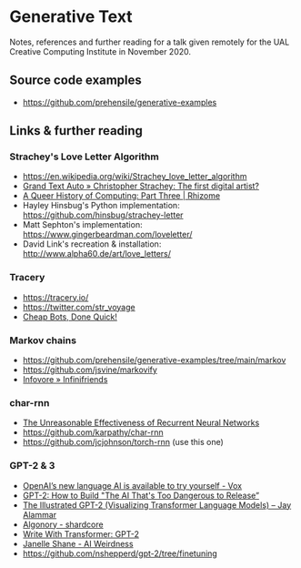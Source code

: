# Generative Text 
Notes, references and further reading for a talk given remotely for the UAL Creative Computing Institute in November 2020.

## Source code examples
- https://github.com/prehensile/generative-examples

## Links & further reading
### Strachey's Love Letter Algorithm
- https://en.wikipedia.org/wiki/Strachey_love_letter_algorithm
- [Grand Text Auto » Christopher Strachey: The first digital artist?](https://grandtextauto.soe.ucsc.edu/2005/08/01/christopher-strachey-first-digital-artist/)
- [A Queer History of Computing: Part Three | Rhizome](https://rhizome.org/editorial/2013/apr/9/queer-history-computing-part-three/)
- Hayley Hinsbug's Python implementation: 	https://github.com/hinsbug/strachey-letter
- Matt Sephton's implementation: 
	https://www.gingerbeardman.com/loveletter/	
- David Link's recreation & installation:
	http://www.alpha60.de/art/love_letters/
	
### Tracery
- https://tracery.io/
- https://twitter.com/str_voyage
- [Cheap Bots, Done Quick!](https://cheapbotsdonequick.com/)

### Markov chains
- https://github.com/prehensile/generative-examples/tree/main/markov
- https://github.com/jsvine/markovify
- [Infovore » Infinifriends](https://infovore.org/archives/2014/02/10/infinifriends/)

### char-rnn
- [The Unreasonable Effectiveness of Recurrent Neural Networks](http://karpathy.github.io/2015/05/21/rnn-effectiveness/)
- https://github.com/karpathy/char-rnn
- https://github.com/jcjohnson/torch-rnn (use this one)

### GPT-2 & 3
- [OpenAI’s new language AI is available to try yourself - Vox](https://www.vox.com/2019/5/15/18623134/openai-language-ai-gpt2-poetry-try-it)
- [GPT-2: How to Build "The AI That's Too Dangerous to Release”](https://blog.floydhub.com/gpt2/)
- [The Illustrated GPT-2 (Visualizing Transformer Language Models) – Jay Alammar](http://jalammar.github.io/illustrated-gpt2/)
- [Algonory - shardcore](http://www.shardcore.org/shardpress2019/2019/06/27/algonory/)
- [Write With Transformer: GPT-2](https://transformer.huggingface.co/doc/gpt2-large)
- [Janelle Shane - AI Weirdness](https://aiweirdness.com/)
- https://github.com/nshepperd/gpt-2/tree/finetuning
